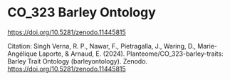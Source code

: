 # CO_323 Barley Ontology

https://doi.org/10.5281/zenodo.11445815

Citation: Singh Verna, R. P., Nawar, F., Pietragalla, J., Waring, D., Marie-Angélique Laporte, & Arnaud, E. (2024). Planteome/CO_323-barley-traits: Barley Trait Ontology (barleyontology). Zenodo. https://doi.org/10.5281/zenodo.11445815

